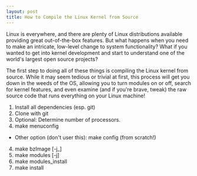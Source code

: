 ```yaml
---
layout: post
title: How to Compile the Linux Kernel from Source
---
```


Linux is everywhere, and there are plenty of Linux distributions available providing great out-of-the-box features. But what happens when you need to make an intricate, low-level change to system functionality? What if you wanted to get into kernel development and start to understand one of the world's largest open source projects?

The first step to doing all of these things is compiling the Linux kernel from source. While it may seem tedious or trivial at first, this process will get you down in the weeds of the OS, allowing you to turn modules on or off, search for kernel features, and even examine (and if you're brave, tweak) the raw source code that runs everything on your Linux machine!

1. Install all dependencies (esp. git)
2. Clone with git
3. Optional: Determine number of processors.
4. make menuconfig
  * Other option (don't user this): make config (from scratch!)
4. make bzImage [-j_]
5. make modules [-j]
6. make modules_install
7. make install
